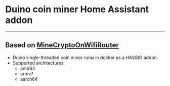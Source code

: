 
# Duino coin miner Home Assistant addon
_____
## Based on [MineCryptoOnWifiRouter](https://github.com/BastelPichi/MineCryptoOnWifiRouter)

- Duino single-threaded coin miner runы in docker as a HASSIO addon
- Supported architectures:
  - amd64
  - armv7
  - aarch64
  

